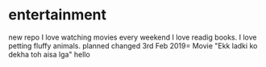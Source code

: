 # entertainment
new repo
I love watching movies every weekend
I love readig books.
I love petting  fluffy animals.
planned changed
3rd Feb 2019= Movie "Ekk ladki ko dekha toh aisa lga"
hello
